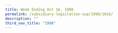```yaml
---
title: Week Ending Oct 16, 1998
permalink: /subsidiary-legislation-sup/1998/1016/
description: ""
third_nav_title: "1998"
---
```


